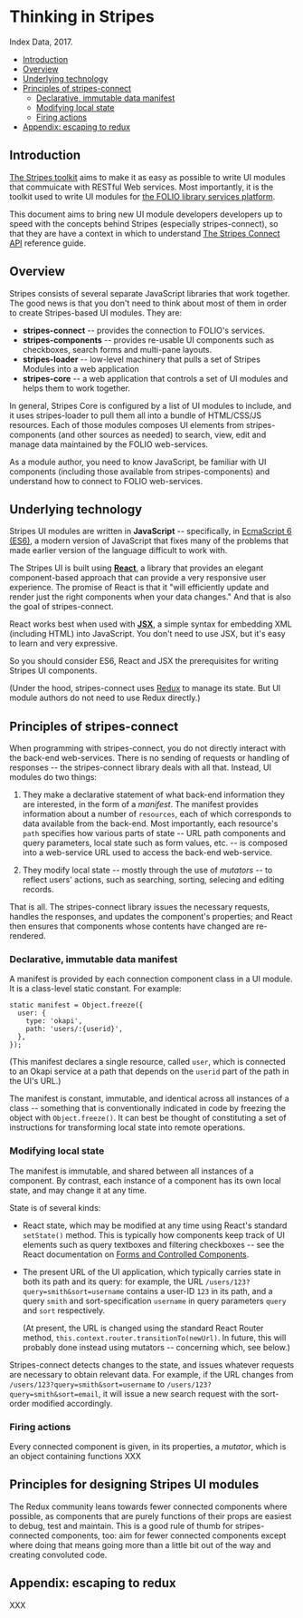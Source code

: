 # Thinking in Stripes

Index Data, 2017.

<!-- ../../okapi/doc/md2toc -l 2 thinking-in-stripes.md -->
* [Introduction](#introduction)
* [Overview](#overview)
* [Underlying technology](#underlying-technology)
* [Principles of stripes-connect](#principles-of-stripes-connect)
    * [Declarative, immutable data manifest](#declarative-immutable-data-manifest)
    * [Modifying local state](#modifying-local-state)
    * [Firing actions](#firing-actions)
* [Appendix: escaping to redux](#appendix-escaping-to-redux)


## Introduction

[The Stripes toolkit](https://github.com/folio-org/stripes-core) aims to make it as easy as possible to write UI modules that commuicate with RESTful Web services. Most importantly, it is the toolkit used to write UI modules for [the FOLIO library services platform](https://www.folio.org/).

This document aims to bring new UI module developers developers up to speed with the concepts behind Stripes (especially stripes-connect), so that they are have a context in which to understand [The Stripes Connect API](api.md)  reference guide.


## Overview

Stripes consists of several separate JavaScript libraries that work together. The good news is that you don't need to think about most of them in order to create Stripes-based UI modules. They are:

* **stripes-connect** -- provides the connection to FOLIO's services.
* **stripes-components** -- provides re-usable UI components such as checkboxes, search forms and multi-pane layouts.
* **stripes-loader** -- low-level machinery that pulls a set of Stripes Modules into a web application
* **stripes-core** -- a web application that controls a set of UI modules and helps them to work together.

In general, Stripes Core is configured by a list of UI modules to include, and it uses stripes-loader to pull them all into a bundle of HTML/CSS/JS resources. Each of those modules composes UI elements from stripes-components (and other sources as needed) to search, view, edit and manage data maintained by the FOLIO web-services.

As a module author, you need to know JavaScript, be familiar with UI components (including those available from stripes-components) and understand how to connect to FOLIO web-services.


## Underlying technology

Stripes UI modules are written in **JavaScript** -- specifically, in [EcmaScript 6 (ES6)](http://es6-features.org/), a modern version of JavaScript that fixes many of the problems that made earlier version of the language difficult to work with.

The Stripes UI is built using [**React**](https://facebook.github.io/react/), a library that provides an elegant component-based approach that can provide a very responsive user experience. The promise of React is that it "will efficiently update and render just the right components when your data changes." And that is also the goal of stripes-connect.

React works best when used with [**JSX**](https://jsx.github.io/), a simple syntax for embedding XML (including HTML) into JavaScript. You don't need to use JSX,  but it's easy to learn and very expressive.

So you should consider ES6, React and JSX the prerequisites for writing Stripes UI components.

(Under the hood, stripes-connect uses [Redux](https://github.com/reactjs/redux) to manage its state. But UI module authors do not need to use Redux directly.)


## Principles of stripes-connect

When programming with stripes-connect, you do not directly interact with the back-end web-services. There is no sending of requests or handling of responses -- the stripes-connect library deals with all that. Instead, UI modules do two things:

1. They make a declarative statement of what back-end information they are interested, in the form of a _manifest_. The manifest provides information about a number of `resources`, each of which corresponds to data available from the back-end. Most importantly, each resource's `path` specifies how various parts of state -- URL path components and query parameters, local state such as form values, etc. -- is composed into a web-service URL used to access the back-end web-service.

2. They modify local state -- mostly through the use of _mutators_ -- to reflect users' actions, such as searching, sorting, selecing and editing records.

That is all. The stripes-connect library issues the necessary requests, handles the responses, and updates the component's properties; and React then ensures that components whose contents have changed are re-rendered.

### Declarative, immutable data manifest

A manifest is provided by each connection component class in a UI module. It is a class-level static constant. For example:

	static manifest = Object.freeze({
	  user: {
	    type: 'okapi',
	    path: 'users/:{userid}',
	  },
	});

(This manifest declares a single resource, called `user`, which is connected to an Okapi service at a path that depends on the `userid` part of the path in the UI's URL.)

The manifest is constant, immutable, and identical across all instances of a class -- something that is conventionally indicated in code by freezing the object with `Object.freeze()`. It can best be thought of constituting a set of instructions for transforming local state into remote operations.

### Modifying local state

The manifest is immutable, and shared between all instances of a component. By contrast, each instance of a component has its own local state, and may change it at any time.

State is of several kinds:

* React state, which may be modified at any time using React's standard `setState()` method. This is typically how components keep track of UI elements such as query textboxes and filtering checkboxes -- see the React documentation on [Forms and Controlled Components](https://facebook.github.io/react/docs/forms.html).

* The present URL of the UI application, which typically carries state in both its path and its query: for example, the URL `/users/123?query=smith&sort=username` contains a user-ID `123` in its path, and a query `smith` and sort-specification `username` in query parameters `query` and `sort` respectively.

  (At present, the URL is changed using the standard React Router method, `this.context.router.transitionTo(newUrl)`. In future, this will probably done instead using mutators -- concerning which, see below.)

Stripes-connect detects changes to the state, and issues whatever requests are necessary to obtain relevant data. For example, if the URL changes from `/users/123?query=smith&sort=username` to `/users/123?query=smith&sort=email`, it will issue a new search request with the sort-order modified accordingly.

### Firing actions

Every connected component is given, in its properties, a _mutator_, which is an object containing functions XXX


## Principles for designing Stripes UI modules

The Redux community leans towards fewer connected components where possible, as components that are purely functions of their props are easiest to debug, test and maintain. This is a good rule of thumb for stripes-connected components, too: aim for fewer connected components except where doing that means going more than a little bit out of the way and creating convoluted code.


## Appendix: escaping to redux

XXX


